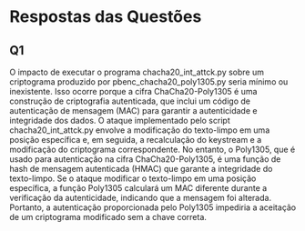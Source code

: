 # Respostas das Questões
## Q1
O impacto de executar o programa chacha20_int_attck.py sobre um criptograma produzido por pbenc_chacha20_poly1305.py seria mínimo ou inexistente. Isso ocorre porque a cifra ChaCha20-Poly1305 é uma construção de criptografia autenticada, que inclui um código de autenticação de mensagem (MAC) para garantir a autenticidade e integridade dos dados.
O ataque implementado pelo script chacha20_int_attck.py envolve a modificação do texto-limpo em uma posição específica e, em seguida, a recalculação do keystream e a modificação do criptograma correspondente. No entanto, o Poly1305, que é usado para autenticação na cifra ChaCha20-Poly1305, é uma função de hash de mensagem autenticada (HMAC) que garante a integridade do texto-limpo.
Se o ataque modificar o texto-limpo em uma posição específica, a função Poly1305 calculará um MAC diferente durante a verificação da autenticidade, indicando que a mensagem foi alterada. Portanto, a autenticação proporcionada pelo Poly1305 impediria a aceitação de um criptograma modificado sem a chave correta.
